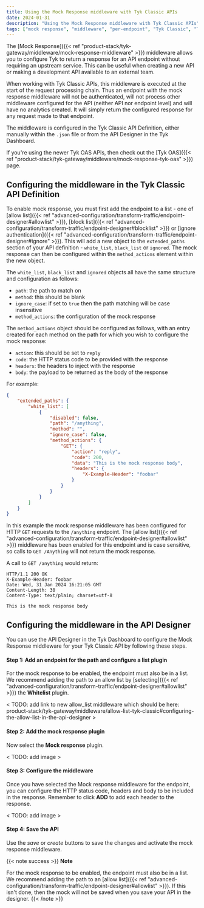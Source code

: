 ```yaml
---
title: Using the Mock Response middleware with Tyk Classic APIs
date: 2024-01-31
description: "Using the Mock Response middleware with Tyk Classic APIs"
tags: ["mock response", "middleware", "per-endpoint", "Tyk Classic", "Tyk Classic API"]
---
```


The [Mock Response]({{< ref "product-stack/tyk-gateway/middleware/mock-response-middleware" >}}) middleware allows you to configure Tyk to return a response for an API endpoint without requiring an upstream service. This can be useful when creating a new API or making a development API available to an external team.

When working with Tyk Classic APIs, this middleware is executed at the start of the request processing chain. Thus an endpoint with the mock response middleware will not be authenticated, will not process other middleware configured for the API (neither API nor endpoint level) and will have no analytics created.  It will simply return the configured response for any request made to that endpoint.

The middleware is configured in the Tyk Classic API Definition, either manually within the `.json` file or from the API Designer in the Tyk Dashboard.

If you're using the newer Tyk OAS APIs, then check out the [Tyk OAS]({{< ref "product-stack/tyk-gateway/middleware/mock-response-tyk-oas" >}}) page.

## Configuring the middleware in the Tyk Classic API Definition
To enable mock response, you must first add the endpoint to a list - one of [allow list]({{< ref "advanced-configuration/transform-traffic/endpoint-designer#allowlist" >}}), [block list]({{< ref "advanced-configuration/transform-traffic/endpoint-designer#blocklist" >}}) or [ignore authentication]({{< ref "advanced-configuration/transform-traffic/endpoint-designer#ignore" >}}). This will add a new object to the `extended_paths` section of your API definition - `white_list`, `black_list` or `ignored`. The mock response can then be configured within the `method_actions` element within the new object.

The `white_list`, `black_list` and `ignored` objects all have the same structure and configuration as follows:
 - `path`: the path to match on
 - `method`: this should be blank
 - `ignore_case`: if set to `true` then the path matching will be case insensitive
 - `method_actions`: the configuration of the mock response

The `method_actions` object should be configured as follows, with an entry created for each method on the path for which you wish to configure the mock response:
 - `action`: this should be set to `reply`
 - `code`: the HTTP status code to be provided with the response
 - `headers`: the headers to inject with the response
 - `body`: the payload to be returned as the body of the response

For example:
```.json  {linenos=true, linenostart=1}
{
    "extended_paths": {
        "white_list": [
            {
                "disabled": false,
                "path": "/anything",
                "method": "",
                "ignore_case": false,
                "method_actions": {
                    "GET": {
                        "action": "reply",
                        "code": 200,
                        "data": "This is the mock response body",
                        "headers": {
                            "X-Example-Header": "foobar"
                        }
                    }          
                }
            }
        ]
    }
}
```

In this example the mock response middleware has been configured for HTTP `GET` requests to the `/anything` endpoint. The [allow list]({{< ref "advanced-configuration/transform-traffic/endpoint-designer#allowlist" >}}) middleware has been enabled for this endpoint and is case sensitive, so calls to `GET /Anything` will not return the mock response.

A call to `GET /anything` would return:

```
HTTP/1.1 200 OK
X-Example-Header: foobar
Date: Wed, 31 Jan 2024 16:21:05 GMT
Content-Length: 30
Content-Type: text/plain; charset=utf-8

This is the mock response body
```

## Configuring the middleware in the API Designer
You can use the API Designer in the Tyk Dashboard to configure the Mock Response middleware for your Tyk Classic API by following these steps.


#### Step 1: Add an endpoint for the path and configure a list plugin
For the mock response to be enabled, the endpoint must also be in a list. We recommend adding the path to an allow list by [selecting]({{< ref "advanced-configuration/transform-traffic/endpoint-designer#allowlist" >}}) the **Whitelist** plugin.

< TODO: add link to new allow_list middleware which should be here: product-stack/tyk-gateway/middleware/allow-list-tyk-classic#configuring-the-allow-list-in-the-api-designer >

#### Step 2: Add the mock response plugin
Now select the **Mock response** plugin.

< TODO: add image >

#### Step 3: Configure the middleware
Once you have selected the Mock response middleware for the endpoint, you can configure the HTTP status code, headers and body to be included in the response. Remember to click **ADD** to add each header to the response.

< TODO: add image >

#### Step 4: Save the API
Use the *save* or *create* buttons to save the changes and activate the mock response middleware.
 
{{< note success >}}
**Note**  

For the mock response to be enabled, the endpoint must also be in a list. We recommend adding the path to an [allow list]({{< ref "advanced-configuration/transform-traffic/endpoint-designer#allowlist" >}}). If this isn't done, then the mock will not be saved when you save your API in the designer.
{{< /note >}}
